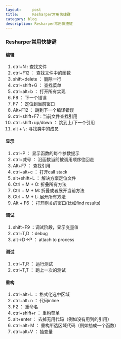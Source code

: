 ```yaml
---
layout:     post
title:      Resharper常用快捷键
category: blog
description: Resharper常用快捷键
---
```


### __Resharper常用快捷键__


#### 编辑
1. ctrl+N : 查找文件
2. ctrl+F12 ： 查找文件中的函数
3. shift+delete ： 删除一行
4. ctrl+shift+G ： 查找菜单
5. ctrl+alt+b ： 打开所有实现
6. F8 ： 下一个错误
7. F7 ： 定位到当前窗口
8. Alt+F12 ： 跳到下一个编译错误
9. ctrl+shift+F7 : 当前文件查找引用
10. ctrl+shift+up/down ： 跳到上/下一个引用
11. alt + \ : 寻找类中的成员

#### 显示
1. ctrl+P ： 显示函数的每个参数提示
2. ctrl+减号 ： 沿函数当前被调用顺序往回走
3. Alt+F7 ： 查找引用
4. ctrl+alt+c ： 打开call stack
5. alt+shift+L ： 解决方案定位文件
6. Ctrl + M + O: 折叠所有方法
7. Ctrl + M + M: 折叠或者展开当前方法
8. Ctrl + M + L:  展开所有方法
9. Alt + F6 ： 打开刚关的窗口(比如find results)


#### 调试
1. shift+F9 ：调试阶段，显示变量值
2. ctrl+T,D ：debug
3. alt->D->P ： attach to process

#### 测试
1. ctrl+T,R ： 运行测试
2. ctrl+T,T ： 跑上一次的测试

#### 重构
1. ctrl+alt+L ： 格式化选中区域
2. ctrl+alt+n ： 代码inline
3. F2 ： 重命名
4. ctrl+shift+r ： 重构菜单
5. alt+enter ： 去掉无用代码（例如没有用到的引用）
6. ctrl+alt+M ： 重构所选区域代码（例如抽成一个函数）
7. ctrl+alt+V ： 抽变量
